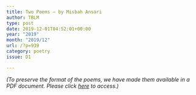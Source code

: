 ```yaml
---
title: Two Poems – by Misbah Ansari
author: TBLM
type: post
date: 2019-12-01T04:52:01+00:00
year: "2019"
month: "2019/12"
url: /?p=939
category: poetry
issue: D1

---
```

_(To preserve the format of the poems, we have made them available in a PDF document._ __Please click_ [here][1] _to access.)__

 [1]: http://bombayliterarymagazine.com/wp-content/uploads/2019/12/Ansari_TBLM_37.pdf
